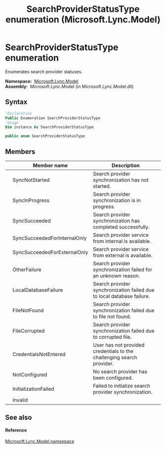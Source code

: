 ﻿---
title: SearchProviderStatusType enumeration (Microsoft.Lync.Model)
TOCTitle: SearchProviderStatusType enumeration
ms:assetid: T:Microsoft.Lync.Model.SearchProviderStatusType_DI_3_UC_OCS14MrefLyncWPF
ms:mtpsurl: https://msdn.microsoft.com/en-us/library/microsoft.lync.model.searchproviderstatustype_di_3_uc_ocs14mreflyncwpf(v=office.15)
ms:contentKeyID: 48599739
ms.date: 07/28/2014
mtps_version: v=office.15
f1_keywords:
- Microsoft.Lync.Model.SearchProviderStatusType.Invalid
- Microsoft.Lync.Model.SearchProviderStatusType.SyncNotStarted
- Microsoft.Lync.Model.SearchProviderStatusType.CredentialsNotEntered
- Microsoft.Lync.Model.SearchProviderStatusType.OtherFailure
- Microsoft.Lync.Model.SearchProviderStatusType
- Microsoft.Lync.Model.SearchProviderStatusType.SyncSucceededForExternalOnly
- Microsoft.Lync.Model.SearchProviderStatusType.FileNotFound
- Microsoft.Lync.Model.SearchProviderStatusType.InitializationFailed
- Microsoft.Lync.Model.SearchProviderStatusType.SyncSucceededForInternalOnly
- Microsoft.Lync.Model.SearchProviderStatusType.FileCorrupted
- Microsoft.Lync.Model.SearchProviderStatusType.LocalDatabaseFailure
- Microsoft.Lync.Model.SearchProviderStatusType.SyncSucceeded
- Microsoft.Lync.Model.SearchProviderStatusType.SyncInProgress
- Microsoft.Lync.Model.SearchProviderStatusType.NotConfigured
dev_langs:
- CSharp
- JScript
- VB
- other
---

# SearchProviderStatusType enumeration

Enumerates search provider statuses.

**Namespace:**  [Microsoft.Lync.Model](microsoft-lync-model-namespace_2.md)  
**Assembly:**  Microsoft.Lync.Model (in Microsoft.Lync.Model.dll)

## Syntax

``` vb
'Declaration
Public Enumeration SearchProviderStatusType
'Usage
Dim instance As SearchProviderStatusType
```

``` csharp
public enum SearchProviderStatusType
```

## Members

<table>
<thead>
<tr class="header">
<th></th>
<th>Member name</th>
<th>Description</th>
</tr>
</thead>
<tbody>
<tr class="odd">
<td></td>
<td>SyncNotStarted</td>
<td>Search provider synchronization has not started.</td>
</tr>
<tr class="even">
<td></td>
<td>SyncInProgress</td>
<td>Search provider synchronization is in progress.</td>
</tr>
<tr class="odd">
<td></td>
<td>SyncSucceeded</td>
<td>Search provider synchronization has completed successfully.</td>
</tr>
<tr class="even">
<td></td>
<td>SyncSucceededForInternalOnly</td>
<td>Search provider service from internal is available.</td>
</tr>
<tr class="odd">
<td></td>
<td>SyncSucceededForExternalOnly</td>
<td>Search provider service from external is available.</td>
</tr>
<tr class="even">
<td></td>
<td>OtherFailure</td>
<td>Search provider synchronization failed for an unknown reason.</td>
</tr>
<tr class="odd">
<td></td>
<td>LocalDatabaseFailure</td>
<td>Search provider synchronization failed due to local database failure.</td>
</tr>
<tr class="even">
<td></td>
<td>FileNotFound</td>
<td>Search provider synchronization failed due to file not found.</td>
</tr>
<tr class="odd">
<td></td>
<td>FileCorrupted</td>
<td>Search provider synchronization failed due to corrupted file.</td>
</tr>
<tr class="even">
<td></td>
<td>CredentialsNotEntered</td>
<td>User has not provided credentials to the challenging search provider.</td>
</tr>
<tr class="odd">
<td></td>
<td>NotConfigured</td>
<td>No search provider has been configured.</td>
</tr>
<tr class="even">
<td></td>
<td>InitializationFailed</td>
<td>Failed to initialize search provider synchronization.</td>
</tr>
<tr class="odd">
<td></td>
<td>Invalid</td>
<td></td>
</tr>
</tbody>
</table>


## See also

#### Reference

[Microsoft.Lync.Model namespace](microsoft-lync-model-namespace_2.md)

